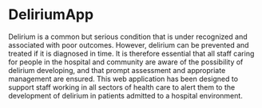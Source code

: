 # DeliriumApp
Delirium is a common but serious condition that is under recognized and associated with poor outcomes. However, delirium can be prevented and treated if it is diagnosed in time. It is therefore essential that all staff caring for people in the hospital and community are aware of the possibility of delirium developing, and that prompt assessment and appropriate management are ensured. This web application has been designed to support staff working in all sectors of health care to alert them to the development of delirium in patients admitted to a hospital environment.
